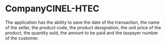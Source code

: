# CompanyCINEL-HTEC
The application has the ability to save the date of the transaction, the name of the seller, the product code, the product designation, the unit price of the product, the quantity sold, the amount to be paid and the taxpayer number of the customer.
